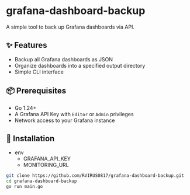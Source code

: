 # grafana-dashboard-backup

A simple tool to back up Grafana dashboards via API.

## ✨ Features

- Backup all Grafana dashboards as JSON
- Organize dashboards into a specified output directory
- Simple CLI interface

## 📦 Prerequisites

- Go 1.24+
- A Grafana API Key with `Editor` or `Admin` privileges
- Network access to your Grafana instance

## 🚀 Installation

- env
  - GRAFANA_API_KEY
  - MONITORING_URL

```bash
git clone https://github.com/RVIRUS0817/grafana-dashboard-backup.git
cd grafana-dashboard-backup
go run main.go
